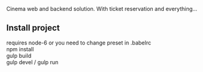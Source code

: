 Cinema web and backend solution. With ticket reservation and everything...

Install project <br>
-

  requires node-6 or you need to change preset in .babelrc <br>
  npm install <br>
  gulp build <br>
  gulp devel / gulp run <br>
